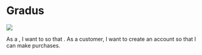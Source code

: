 # Gradus
<a href="https://zenhub.com"><img src="https://raw.githubusercontent.com/ZenHubIO/support/master/zenhub-badge.png"></a>

As a <user type>, I want to <task> so that <goal>.
As a customer, I want to create an account so that I can make purchases.
